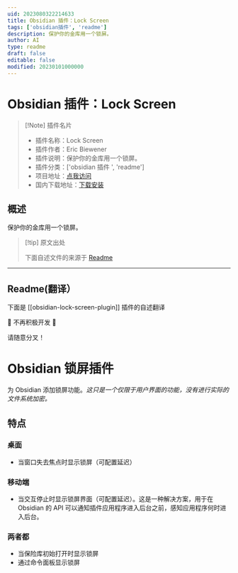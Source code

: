```yaml
---
uid: 2023080322214633
title: Obsidian 插件：Lock Screen
tags: ['obsidian插件', 'readme']
description: 保护你的金库用一个锁屏。
author: AI
type: readme
draft: false
editable: false
modified: 20230101000000
---
```


# Obsidian 插件：Lock Screen

> [!Note] 插件名片
> - 插件名称：Lock Screen
> - 插件作者：Eric Biewener
> - 插件说明：保护你的金库用一个锁屏。
> - 插件分类：['obsidian 插件 ', 'readme']
> - 项目地址：[点我访问](https://github.com/ericbiewener/obsidian-lock-screen-plugin)
> - 国内下载地址：[下载安装](https://pkmer.cn/products/plugin/pluginMarket/?obsidian-lock-screen-plugin)

## 概述

保护你的金库用一个锁屏。

> [!tip] 原文出处
>
>下面自述文件的来源于 [Readme](https://ghproxy.net/https://raw.githubusercontent.com/ericbiewener/obsidian-lock-screen-plugin/main/README.md)
>

---

## Readme(翻译）

下面是 [[obsidian-lock-screen-plugin]] 插件的自述翻译

🚨 不再积极开发 🚨

请随意分叉！

# Obsidian 锁屏插件

为 Obsidian 添加锁屏功能。_这只是一个仅限于用户界面的功能，没有进行实际的文件系统加密。_

## 特点

### 桌面

- 当窗口失去焦点时显示锁屏（可配置延迟）

### 移动端

- 当交互停止时显示锁屏界面（可配置延迟）。这是一种解决方案，用于在 Obsidian 的 API 可以通知插件应用程序进入后台之前，感知应用程序何时进入后台。

### 两者都

- 当保险库初始打开时显示锁屏
- 通过命令面板显示锁屏




